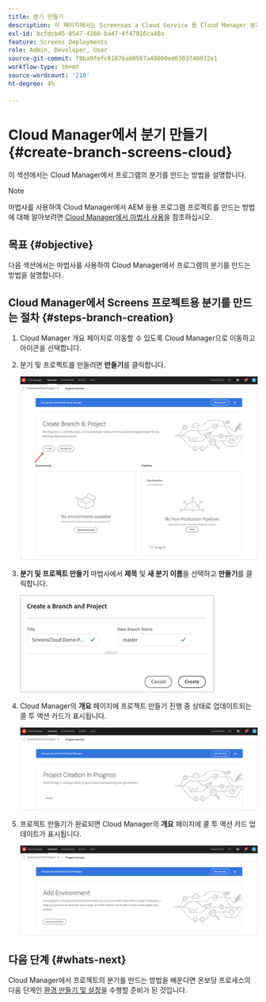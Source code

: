 ```yaml
---
title: 분기 만들기
description: 이 페이지에서는 Screensas a Cloud Service 용 Cloud Manager 분기를 만드는 방법에 대해 설명합니다.
exl-id: bcfdcb45-8547-4160-ba47-4f47916ca48a
feature: Screens Deployments
role: Admin, Developer, User
source-git-commit: f9ba9fefc61876a60567a40000ed6303740032e1
workflow-type: tm+mt
source-wordcount: '210'
ht-degree: 4%

---
```


# Cloud Manager에서 분기 만들기 {#create-branch-screens-cloud}

이 섹션에서는 Cloud Manager에서 프로그램의 분기를 만드는 방법을 설명합니다.

>[!NOTE]
>마법사를 사용하여 Cloud Manager에서 AEM 응용 프로그램 프로젝트를 만드는 방법에 대해 알아보려면 [Cloud Manager에서 마법사 사용](https://experienceleague.adobe.com/docs/experience-manager-cloud-service/content/implementing/using-cloud-manager/create-application-project/using-the-wizard.html)을 참조하십시오.

## 목표 {#objective}

다음 섹션에서는 마법사를 사용하여 Cloud Manager에서 프로그램의 분기를 만드는 방법을 설명합니다.

## Cloud Manager에서 Screens 프로젝트용 분기를 만드는 절차 {#steps-branch-creation}

1. Cloud Manager 개요 페이지로 이동할 수 있도록 Cloud Manager으로 이동하고 아이콘을 선택합니다.

1. 분기 및 프로젝트를 만들려면 **만들기**&#x200B;를 클릭합니다.

   ![이미지](/help/screens-cloud/assets/onboarding/create-branch1.png)

1. **분기 및 프로젝트 만들기** 마법사에서 **제목** 및 **새 분기 이름**&#x200B;을 선택하고 **만들기**&#x200B;를 클릭합니다.

   ![이미지](/help/screens-cloud/assets/onboarding/create-branch2.png)

1. Cloud Manager의 **개요** 페이지에 프로젝트 만들기 진행 중 상태로 업데이트되는 콜 투 액션 카드가 표시됩니다.

   ![이미지](/help/screens-cloud/assets/onboarding/create-branch3.png)

1. 프로젝트 만들기가 완료되면 Cloud Manager의 **개요** 페이지에 콜 투 액션 카드 업데이트가 표시됩니다.

   ![이미지](/help/screens-cloud/assets/onboarding/create-branch4.png)

## 다음 단계 {#whats-next}

Cloud Manager에서 프로젝트의 분기를 만드는 방법을 배운다면 온보딩 프로세스의 다음 단계인 [환경 만들기 및 설정](/help/screens-cloud/onboarding-screens-cloud/creating-an-environment.md)을 수행할 준비가 된 것입니다.
